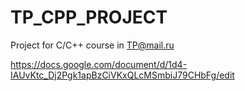 # TP_CPP_PROJECT
Project for C/C++ course in TP@mail.ru




https://docs.google.com/document/d/1d4-IAUvKtc_Dj2Pgk1apBzCiVKxQLcMSmbiJ79CHbFg/edit
